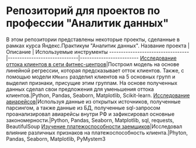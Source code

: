 # Репозиторий для проектов по профессии "Аналитик данных"
В этом репозитории представлены некоторые проекты, сделанные в рамках курса Яндекс.Практикум "Аналитик данных".
Название проекта                  | Описание                     | Используемые инструменты
----------------------------------|------------------------------|-------------------------
[Исследование оттока клиентов в сети фитнес-центров](https://github.com/Egor-Smirnov-Malsev/machine-learning-sql-parse/tree/main/fitness-centers)|Построил модель на основе линейной регрессии, которая предсказывает отток клиентов. Также, с помощью модели `KMeans` разделил клиентов на 5 основных групп и выделил признаки, присущие этим группам. На основе полученных данных сделал свои предложения для уменьшения оттока клиентов.|Python, Pandas, Seaborn, Matplotlib, Scikit-learn.
[Исследование авиарейсов](https://github.com/Egor-Smirnov-Malsev/machine-learning-sql-parse/tree/main/flights-and-festivals)|Используя данные из открытых источников, полученные парсингом, а также данные из БД, полученные sql-запросом проанализировал авиарейсы внутри РФ и зафиксировал основные закономерности.|Python, Pandas, Seaborn, Matplotlib, sql, requests, BeautifulSoup
[Изучение платежоспособности заемщиков](https://github.com/Egor-Smirnov-Malsev/machine-learning-sql-parse/tree/main/reliability%20of%20borrowers)|Исследовал влияние различных признаков на платежоспособность клиента.|Phyton, Pandas, Seaborn, Matplotlib, PyMystem3
